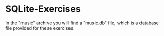 # SQLite-Exercises

In the "music" archive you will find a "music.db" file, which is a database file provided for these exercises.
